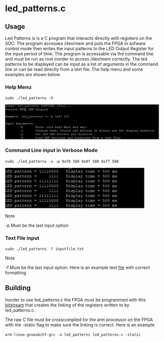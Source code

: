 # led_patterns.c 

## Usage
Led Patterns is is a C program that interacts directly with registers on the SOC. The program accesses /dev/mem and puts the FPGA in sofware control mode then writes the input patterns to the LED Output Register for the input period of time. The program is accessable via the command line and must be run as root inorder to access /dev/mem correctly. The led patterns to be displayed can be input as a list of arguments in the command line or can be read directly from a text file. The help menu and some examples are shown below. 

### Help Menu
`sudo ./led_patterns -h`

![Help Menu](/docs/assets/led_patterns/HelpMenu.png)


### Command Line input in Verbose Mode
`sudo ./led_patterns -v -p 0xf0 500 0x0f 500 0xff 500`

![Command Line Input Terminal](/docs/assets/led_patterns/CommandLineInput.png)

>[!NOTE] 
> -p Must be the last input option

### Text File input
`sudo ./led_patterns -f inputfile.txt`

>[!NOTE] 
> -f Must be the last input option. Here is an example text [file](/sw/led-patterns/inputfile.txt) with correct formatting


## Building
Inorder to use led_patterns.c the FPGA must be programmed with this [bitstream](/hdl/lab6/soc_system.rbf) that creates the linking of the registers written to by led_patterns.c. 

The raw C file must be crosscompiled for the arm processor on the FPGA with the -static flag to make sure the linking is correct. Here is an example

`arm-linux-gnueabihf-gcc -o led_patterns led_patterns.c -static`
